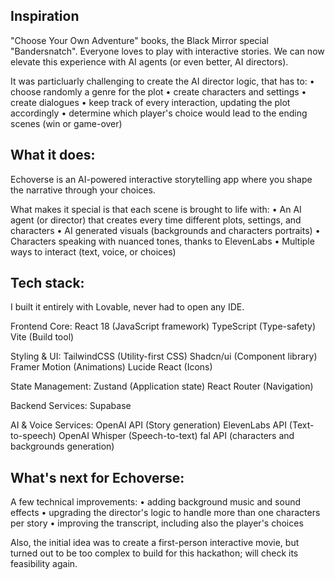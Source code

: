 ## Inspiration
"Choose Your Own Adventure" books, the Black Mirror special "Bandersnatch". Everyone loves to play with interactive stories. We can now elevate this experience with AI agents (or even better, AI directors).

It was particluarly challenging to create the AI director logic, that has to:
• choose randomly a genre for the plot
• create characters and settings
• create dialogues
• keep track of every interaction, updating the plot accordingly
• determine which player's choice would lead to the ending scenes (win or game-over)

## What it does:
Echoverse is an AI-powered interactive storytelling app where you shape the narrative through your choices.

What makes it special is that each scene is brought to life with:
• An AI agent (or director) that creates every time different plots, settings, and characters
• AI generated visuals (backgrounds and characters portraits)
• Characters speaking with nuanced tones, thanks to ElevenLabs
• Multiple ways to interact (text, voice, or choices)

## Tech stack:
I built it entirely with Lovable, never had to open any IDE.

Frontend Core:
React 18 (JavaScript framework)
TypeScript (Type-safety)
Vite (Build tool)

Styling & UI:
TailwindCSS (Utility-first CSS)
Shadcn/ui (Component library)
Framer Motion (Animations)
Lucide React (Icons)

State Management:
Zustand (Application state) React Router (Navigation)

Backend Services:
Supabase

AI & Voice Services:
OpenAI API (Story generation) ElevenLabs API (Text-to-speech) OpenAI Whisper (Speech-to-text) fal API (characters and backgrounds generation)

## What's next for Echoverse:
A few technical improvements:
• adding background music and sound effects
• upgrading the director's logic to handle more than one characters per story
• improving the transcript, including also the player's choices

Also, the initial idea was to create a first-person interactive movie, but turned out to be too complex to build for this hackathon; will check its feasibility again.
